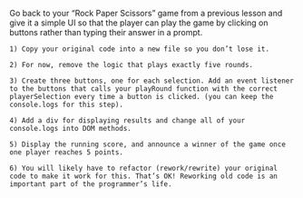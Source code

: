 Go back to your “Rock Paper Scissors” game from a previous lesson and give it a simple UI so that the player can play the game by clicking on buttons rather than typing their answer in a prompt.

    1) Copy your original code into a new file so you don’t lose it.

    2) For now, remove the logic that plays exactly five rounds.

    3) Create three buttons, one for each selection. Add an event listener to the buttons that calls your playRound function with the correct playerSelection every time a button is clicked. (you can keep the console.logs for this step).

    4) Add a div for displaying results and change all of your console.logs into DOM methods.

    5) Display the running score, and announce a winner of the game once one player reaches 5 points.
    
    6) You will likely have to refactor (rework/rewrite) your original code to make it work for this. That’s OK! Reworking old code is an important part of the programmer’s life.